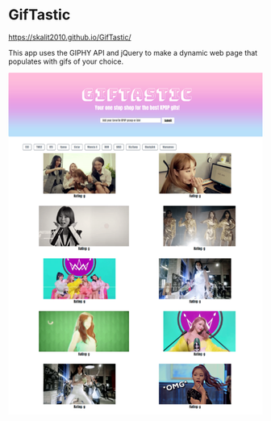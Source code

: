 # GifTastic
https://skalit2010.github.io/GifTastic/

This app uses the GIPHY API and jQuery to make a dynamic web page that populates with gifs of your choice.

![GifTastic Screenshot](https://github.com/skalit2010/GifTastic/blob/master/assets/images/screenshot.png)
